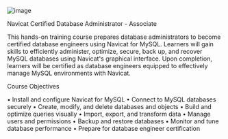 
![image](https://github.com/user-attachments/assets/9adbd816-b43a-494d-a1d4-cfd3fa44286e)

Navicat Certified Database Administrator - Associate

This hands-on training course prepares database administrators to become certified database engineers using Navicat for MySQL. Learners will gain skills to efficiently administer, optimize, secure, back up, and recover MySQL databases using Navicat's graphical interface. Upon completion, learners will be certified as database engineers equipped to effectively manage MySQL environments with Navicat.

Course Objectives
 
• Install and configure Navicat for MySQL
• Connect to MySQL databases securely
• Create, modify, and delete databases and objects
• Build and optimize queries visually
• Import, export, and transform data
• Manage users and permissions
• Backup and restore databases
• Monitor and tune database performance
• Prepare for database engineer certification


